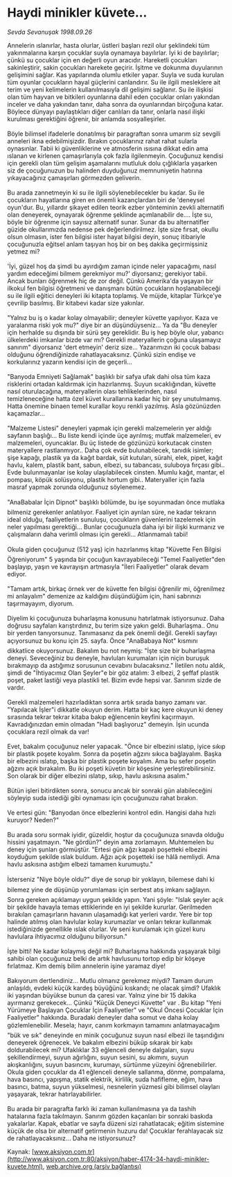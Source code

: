 # Haydi minikler küvete...

*Sevda Sevanuşak 1998.09.26*

<font class="agenda2NewsSpot">
 Annelerin ıslanırlar, hasta olurlar, üstleri başları rezil olur şeklindeki tüm yakınmalarına karşın çocuklar suyla oynamaya bayılırlar.
</font>
<font class="newsDetail">
 İyi ki de bayılırlar; çünkü su çocuklar için en değerli oyun aracıdır. Hareketli çocukları sakinleştirir, sakin çocukları harekete geçirir. İşitme ve dokunma duyularının gelişimini sağlar. Kas yapılarında olumlu etkiler yapar. Suyla ve suda kurulan tüm oyunlar çocukların hayal güçlerini canlandırır. Su ile ilgili mesleklere ait terim ve yeni kelimelerin kullanılmasıyla dil gelişimi sağlanır. Su ile ilişkisi olan tüm hayvan ve bitkileri oyunlarına dahil eden çocuklar onları yakından inceler ve daha yakından tanır, daha sonra da oyunlarından birçoğuna katar. Böylece dünyayı paylaştıkları diğer canlıları da tanır, onlarla nasıl ilişki kurulması gerektiğini öğrenir, bir anlamda sosyalleşirler.
 <br/>
 <br/>
 Böyle bilimsel ifadelerle donatılmış bir paragraftan sonra umarım siz sevgili anneleri ikna edebilmişizdir. Bırakın çocuklarınız rahat rahat sularla oynasınlar. Tabii ki güvenliklerine ve atmosferin ısısına  dikkat edin ama ıslanan ve kirlenen çamaşırlarıyla çok fazla ilgilenmeyin. Çocuğunuz kendisi için gerekli olan tüm gelişim aşamalarını mutluluk dolu çığlıklarla yaşarken siz de çocuğunuzun bu halinden duyduğunuz memnuniyetin hatırına yıkayacağınız çamaşırları görmezden geliverin.
 <br/>
 <br/>
 Bu arada zannetmeyin ki su ile ilgili söylenebilecekler bu kadar. Su ile çocukların hayatlarına giren en önemli kazançlardan biri de 'deneysel oyun'dur. Bu, yıllardır şikayet edilen teorik ezber yönteminin zevkli alternatifi olan deneyerek, oynayarak öğrenme şeklinde açımlanabilir de.... İşte su, böyle bir öğrenme için sayısız alternatif sunar. Sunar da bu alternatifler güzide okullarımızda nedense pek değerlendirilmez. İşte size fırsat, okullu olsun olmasın, ister fen bilgisi ister hayat bilgisi deyin, sonuç itibariyle çocuğunuzla eğitsel anlam taşıyan hoş bir on beş dakika geçirmişsiniz yetmez mi?
 <br/>
 <br/>
 'İyi, güzel hoş da şimdi bu ayırdığım zaman içinde neler yapacağımı, nasıl yardım edeceğimi bilmem gerekmiyor mu?' diyorsanız; gerekiyor tabii. Ancak bunları öğrenmek hiç de zor değil. Çünkü Amerika'da yaşayan bir ilkokul fen bilgisi öğretmeni ve danışmanı bütün çocukların hoşlanabileceği su ile ilgili eğitici deneyleri iki kitapta toplamış. Ve müjde, kitaplar Türkçe'ye çevrilip basılmış. Bir kitabevi kadar size yakınlar.
 <br/>
 <br/>
 "Yalnız bu iş o kadar kolay olmayabilir; deneyler küvette yapılıyor. Kaza ve yaralanma riski yok mu?" diye bir an düşündüyseniz... Ya da "Bu deneyler için herhalde su dışında bir sürü şey gereklidir. Bu iş hep böyle olur, yabancı ülkelerdeki imkanlar bizde var mı? Gerekli materyallerin çoğuna ulaşamayız sanırım" diyorsanız 'dert etmeyin' deriz size... Yazarımızın iki çocuk babası olduğunu öğrendiğinizde rahatlayacaksınız. Çünkü sizin endişe ve korkularınız  yazarın kendisi için de geçerli...
 <br/>
 <br/>
 "Banyoda Emniyeti Sağlamak" başlıklı bir safya ufak dahi olsa tüm kaza risklerini ortadan kaldırmak için hazırlanmış. Suyun sıcaklığından, küvette nasıl oturulacağına, materyallerin olası tehlikelerinden, nasıl temizleneceğine hatta özel küvet kurallarına kadar hiç bir şey unutulmamış. Hatta önemine binaen temel kurallar koyu renkli yazılmış. Asla gözünüzden kaçamazlar...
 <br/>
 <br/>
 "Malzeme Listesi" deneyleri yapmak için gerekli malzemelerin yer aldığı sayfanın başlığı... Bu liste kendi içinde üçe ayrılmış; mutfak malzemeleri, ev malzemeleri, oyuncaklar. Bu üç listede de gözünüzü korkutacak cinsten materyallere rastlanmıyor.. Daha çok evde bulunabilecek, tanıdık isimler; şişe kapağı, plastik ya da kağıt bardak, süt kutuları, sürahi, elek, pipet, kağıt havlu, kalem, plastik bant, sabun, elbezi, su tabancası, suluboya fırçası gibi.. Evde bulunmayanlar ise kolay ulaşılabilecek cinsten. Mumlu kağıt, mantar, el pompası, köpük solüsyonu, plastik hortum gibi.. Materyaller için fazla masraf yapmak zorunda olduğunuz söylenemez.
 <br/>
 <br/>
 "AnaBabalar İçin Dipnot" başlıklı bölümde, bu işe soyunmadan önce mutlaka bilmeniz gerekenler anlatılıyor. Faaliyet için ayrılan süre, ne kadar tekrarın ideal olduğu, faaliyetlerin sunuluşu, çocukların güvenlerini tazelemek için neler yapılması gerektiği... Bunlar çocuğunuzla daha iyi bir ilişki kurmanız ve çalışmaların daha verimli olması için gerekli... Atlanmamalı tabii!
 <br/>
 <br/>
 Okula giden çocuğunuz (512 yaş) için hazırlanmış kitap "Küvette Fen Bilgisi Öğreniyorum" 5 yaşında bir çocuğun kavrayabileceği "Temel Faaliyetler"den başlayıp, yaşın ve kavrayışın artmasıyla "İleri Faaliyetler" olarak devam ediyor.
 <br/>
 <br/>
 "Tamam artık, birkaç örnek ver de küvette fen bilgisi öğrenilir mi, öğrenilmez mi anlayalım" demenize az kaldığını düşündüğüm için, hani sabrınızı taşırmayayım, diyorum.
 <br/>
 <br/>
 Diyelim ki çocuğunuza buharlaşma konusunu hatırlatmak istiyorsunuz. Daha doğrusu sayfaları karıştırdınız, bu terim size yakın geldi. Buharlaşma.. Onu bir yerden tanıyorsunuz. Tanımasanız da pek önemli değil. Gerekli sayfayı açıyorsunuz bu konu için 25. sayfa. Önce "AnaBabaya Not" kısmını dikkatlice okuyorsunuz. Bakalım bu not neymiş: "İşte size bir buharlaşma deneyi. Seveceğiniz bu deneyle, havluları kurumaları için niçin buruşuk bırakmayıp da astığımız sorusunun cevabını bulacaksınız." İletilen notu aldık, şimdi de "İhtiyacımız Olan Şeyler"e bir göz atalım: 3 elbezi, 2 şeffaf plastik poşet, paket lastiği veya plastikli tel. Bizim evde hepsi var. Sanırım sizde de vardır.
 <br/>
 <br/>
 Gerekli malzemeleri hazırladıktan sonra artık sırada banyo zamanı var. "Yapılacak İşler"i dikkatle okuyun derim. Hatta bir kaç kere okuyun ki deney sırasında tekrar tekrar kitaba bakıp eğlencenin keyfini kaçırmayın. Kavradığınızdan emin olmadan "Hadi başlıyoruz" demeyin. İşin ucunda çocuklara rezil olmak da var!
 <br/>
 <br/>
 Evet, bakalım çocuğunuz neler yapacak. "Önce bir elbezini ıslatıp, iyice sıkıp bir plastik poşete koyalım. Sonra da poşetin ağzını sıkıca bağlayalım. Başka bir elbezini ıslatıp, başka bir plastik poşete koyalım. Ama bu sefer poşetin ağzını açık bırakalım. Bu iki poşeti küvetin bir köşesine yerleştirebilirsiniz. Son olarak bir diğer elbezini ıslatıp, sıkıp, havlu askısına asalım."
 <br/>
 <br/>
 Bütün işleri bitirdikten sonra, sonucu ancak bir sonraki gün alabileceğini söyleyip suda istediği gibi oynaması için çocuğunuzu rahat bırakın.
 <br/>
 <br/>
 Ve ertesi gün: "Banyodan önce elbezlerini kontrol edin. Hangisi daha hızlı kuruyor? Neden?"
 <br/>
 <br/>
 Bu arada soru sormak iyidir, güzeldir, hoştur da çocuğunuza sınavda olduğu hissini yaşatmayın. "Ne gördün?" deyin ama zorlamayın. Muhtemelen bu deney için şunları görmüştür. "Ertesi gün ağzı kapalı poşetteki elbezini koyduğum şekilde ıslak buldum. Ağzı açık poşetteki ise hâlâ nemliydi. Ama havlu askısına astığım elbezi tamamen kurumuştu."
 <br/>
 <br/>
 İsterseniz "Niye böyle oldu?" diye de sorup bir yoklayın, bilemese dahi ki bilemez yine de  düşünüp yorumlaması için serbest atış imkanı sağlayın. Sonra gereken açıklamayı uygun şekilde yapın. Yani şöyle: "Islak şeyler açık bir şekilde havayla temas ettiklerinde en iyi şekilde kururlar. Gerilmeden bırakılan çamaşırların havanın ulaşamadığı kat yerleri vardır. Yere bir top halinde atılmış olan havlular kolay kurumazlar ve onları tekrar kullanmak istediğinizde genellikle ıslak olurlar. Ve seni kurulamak için güzel kuru havlulara ihtiyacımız olduğunu biliyorsun."
 <br/>
 <br/>
 İşte bitti! Ne kadar kolaymış değil mi? Buharlaşma hakkında yaşayarak bilgi sahibi olan çocuğunuz belki de artık havlusunu tortop edip bir köşeye fırlatmaz.  Kim demiş bilim annelerin işine yaramaz diye!
 <br/>
 <br/>
 Bakıyorum dertlendiniz... Mutlu olmanız gerekmez miydi? Tamam durum anlaşıldı, evdeki küçük kardeş büyüğünü kıskandı; ne olacak şimdi? Ufaklık iki yaşından büyükse bunun da çaresi var. Yalnız yine bir 15 dakika ayırmanız gerekecek...  Çünkü "Küçük Deneyci Küvette" var . Bu kitap "Yeni Yürümeye Başlayan Çocuklar İçin Faaliyetler" ve "Okul Öncesi Çocuklar İçin Faaliyetler" hakkında. Buradaki deneyler daha somut ve daha kolay gözlemlenebilir. Mesela; hayır, canım korkmayın tamamını anlatmayacağım "bük ve sık" deneyinde en minik çocuğunuz suyun nasıl elbezi ile taşındığını deneyerek öğrenecek. Ve bakalım elbezini büküp sıkarak bir kabı doldurabilecek mi?  Ufaklıklar 33 eğlenceli deneyle dalgaları, suyu şekillendirmeyi, suyun ağırlığını, suyun sesini, su akımını, suyun akışkanlığını, suyun basıncını, kurumayı, sürtünme yüzeyini öğrenebilirler. Okula giden çocuklar da 41 eğlenceli deneyle sallanma, dönme, pompalama, hava basıncı, yapışma, statik elektrik, kirlilik, suda hafifleme, eğim, hava basıncı, batma, suyun yükselmesi, nesnelerin yüzmesi gibi bilimsel olayları yaşayarak, tekrar hatırlayabilirler.
 <br/>
 <br/>
 Bu arada bir paragrafta farklı iki zaman kullanılmasına ya da tashih hatalarına fazla takılmayın. Sanırım gözden kaçanları bir sonraki baskıda yakalarlar. Kapak, ebatlar ve sayfa düzeni sizi rahatlatacak; eğitim sistemine küçük de olsa bir alternatif getirmenin huzuru da! Çocuklar ferahlayacak siz de rahatlayacaksınız... Daha ne istiyorsunuz?
 <br/>
</font>

Kaynak: [www.aksiyon.com.tr](http://www.aksiyon.com.tr:80/aksiyon/haber-4174-34-haydi-minikler-kuvete.html), [web.archive.org (arşiv bağlantısı)](http://web.archive.org/web/20101129032627/http://www.aksiyon.com.tr:80/aksiyon/haber-4174-34-haydi-minikler-kuvete.html)
